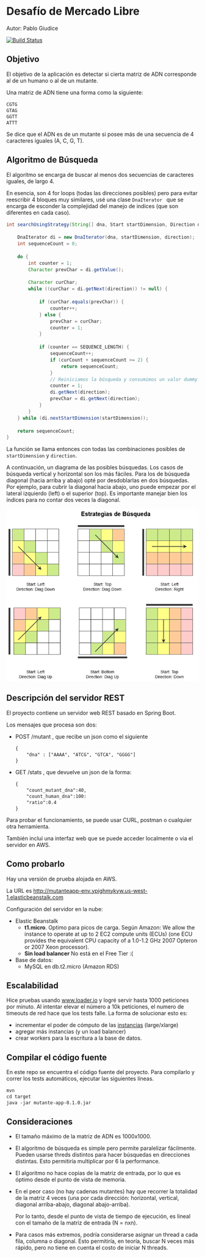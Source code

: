 # Desafío de Mercado Libre

Autor: Pablo Giudice

[![Build Status](https://travis-ci.org/pgiu/mutante.svg?branch=master)](https://travis-ci.org/pgiu/mutante)


## Objetivo

El objetivo de la aplicación es detectar si cierta matriz de ADN corresponde al de un humano o al de un mutante. 

Una matriz de ADN tiene una forma como la siguiente: 

````
CGTG
GTAG
GGTT
ATTT
````

Se dice que el ADN es de un mutante si posee más de una secuencia de 4 caracteres iguales (A, C, G, T).

## Algoritmo de Búsqueda

El algoritmo se encarga de buscar al menos dos secuencias de caracteres iguales, de largo 4.

En esencia, son 4 for loops (todas las direcciones posibles) pero para evitar reescribir 4 bloques muy similares, usé una clase `DnaIterator ` que se encarga de esconder la complejidad del manejo de indices (que son diferentes en cada caso). 

```java
int searchUsingStrategy(String[] dna, Start startDimension, Direction direction, int curCount) {

    DnaIterator di = new DnaIterator(dna, startDimension, direction);
    int sequenceCount = 0;

    do {
        int counter = 1;
        Character prevChar = di.getValue();

        Character curChar;
        while ((curChar = di.getNext(direction)) != null) {

            if (curChar.equals(prevChar)) {
                counter++;
            } else {
                prevChar = curChar;
                counter = 1;
            }

            if (counter == SEQUENCE_LENGTH) {
                sequenceCount++;
                if (curCount + sequenceCount >= 2) {
                    return sequenceCount;
                }
                // Reiniciamos la búsqueda y consumimos un valor dummy
                counter = 1;
                di.getNext(direction);
                prevChar = di.getNext(direction);
            }
        }
    } while (di.nextStartDimension(startDimension));

    return sequenceCount;
}
```

La función se llama entonces con todas las combinaciones posibles de `startDimension` y `direction`.

A continuación, un diagrama de las posibles búsquedas. Los casos de búsqueda vertical y horizontal son los más fáciles. Para los de búsqueda diagonal (hacia arriba y abajo) opté por desdoblarlas en dos búsquedas. Por ejemplo, para cubrir la diagonal hacia abajo, uno puede empezar por el lateral izquierdo (left) o el superior (top). Es importante manejar bien los índices para no contar dos veces la diagonal.

![Estrategias de búsqueda](estrategias.png)



## Descripción del servidor REST

El proyecto contiene un servidor web REST basado en Spring Boot. 

Los mensajes que procesa son dos: 

- POST /mutant , que recibe un json como el siguiente

   ````
   {
       "dna" : ["AAAA", "ATCG", "GTCA", "GGGG"]
   }
   ````

- GET /stats , que devuelve un json de la forma: 

  ````
  {
      "count_mutant_dna":40, 
      "count_human_dna":100: 
      "ratio":0.4
  }
  ````

  

Para probar el funcionamiento, se puede usar CURL, postman o cualquier otra herramienta. 

También incluí una interfaz web que se puede acceder localmente o via el servidor en AWS. 



## Como probarlo

Hay una versión de prueba alojada en AWS. 

La URL es http://mutanteapp-env.ypighmykyw.us-west-1.elasticbeanstalk.com

Configuración del servidor en la nube: 

- Elastic Beanstalk
  - **t1.micro**. Optimo para picos de carga. Según Amazon: We allow the instance to operate at up to 2 EC2 compute units (ECUs) (one ECU provides the equivalent CPU capacity of a 1.0-1.2 GHz 2007 Opteron or 2007 Xeon processor). 
  - **Sin load balancer** No está en el Free Tier :( 
- Base de datos: 
  - MySQL en db.t2.micro (Amazon RDS)



## Escalabilidad

Hice pruebas usando www.loader.io y logré servir hasta 1000 peticiones por minuto. Al intentar elevar el número a 10k peticiones, el numero de timeouts de red hace que los tests falle. La forma de solucionar esto es:

- incrementar el poder de cómputo de las [instancias](https://aws.amazon.com/ec2/instance-types/) (large/xlarge) 
- agregar más instancias (y un load balancer)
- crear workers para la escritura a la base de datos.



## Compilar el código fuente 

En este repo se encuentra el código fuente del proyecto. Para compilarlo y correr los tests automáticos, ejecutar las siguientes líneas.

````
mvn 
cd target
java -jar mutante-app-0.1.0.jar
````



## Consideraciones

- El tamaño máximo de la matriz de ADN es 1000x1000.

- El algoritmo de búsqueda es simple pero permite paralelizar fácilmente. Pueden usarse threds distintos para hacer búsquedas en direcciones distintas. Esto permitiría multiplicar por 6 la performance. 

- El algoritmo no hace copias de la matriz de entrada, por lo que es óptimo desde el punto de vista de memoria. 

- En el peor caso (no hay cadenas mutantes) hay que recorrer la totalidad de la matriz 4 veces (una por cada dirección: horizontal, vertical, diagonal arriba-abajo, diagonal abajo-arriba). 

  Por lo tanto, desde el punto de vista de tiempo de ejecución, es lineal con el tamaño de la matriz de entrada (N = nxn).

- Para casos más extremos, podría considerarse asignar un thread a cada fila, columna o diagonal. Esto permitiría, en teoría, buscar N veces más rápido, pero no tiene en cuenta el costo de iniciar N threads.

  

  